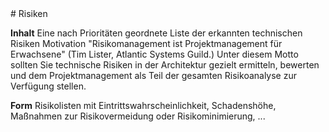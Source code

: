 <a name="Risiken">
# Risiken
</a>

**Inhalt**
Eine nach Prioritäten geordnete Liste der erkannten technischen Risiken
Motivation
"Risikomanagement ist Projektmanagement für Erwachsene" (Tim Lister, Atlantic Systems Guild.) Unter diesem Motto sollten Sie technische Risiken in der Architektur gezielt ermitteln, bewerten und dem Projektmanagement als Teil der gesamten Risikoanalyse zur Verfügung stellen.

**Form**
Risikolisten mit Eintrittswahrscheinlichkeit, Schadenshöhe, Maßnahmen zur Risikovermeidung oder Risikominimierung, ...
